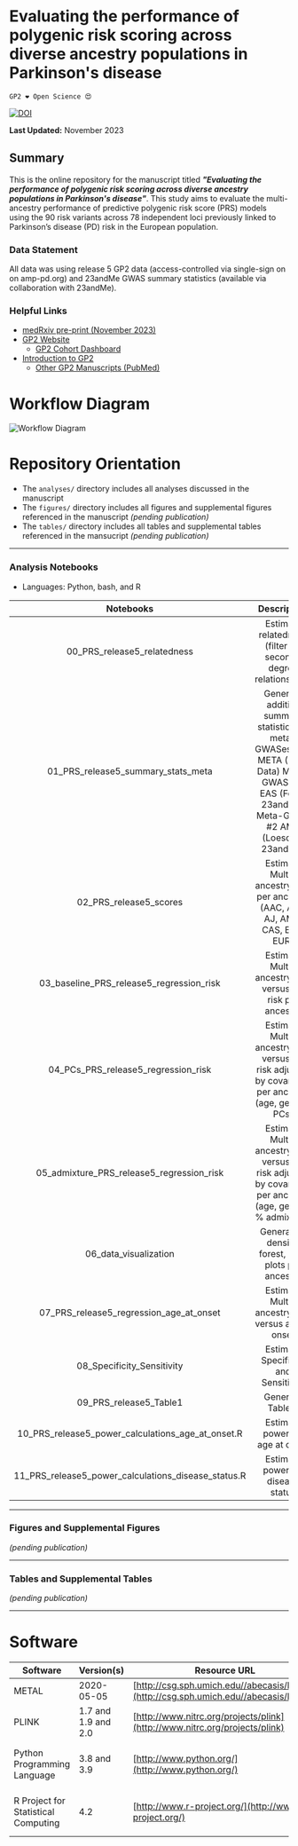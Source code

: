 # Evaluating the performance of polygenic risk scoring across diverse ancestry populations in Parkinson's disease 

`GP2 ❤️ Open Science 😍`

[![DOI](https://zenodo.org/)](https://zenodo.org/)

**Last Updated:** November 2023 

## Summary
This is the online repository for the manuscript titled ***"Evaluating the performance of polygenic risk scoring across diverse ancestry populations in Parkinson's disease"***.
This study aims to evaluate the multi-ancestry performance of predictive polygenic risk score (PRS) models using the 90 risk variants across 78 independent loci previously linked to Parkinson’s disease (PD) risk in the European population.

### Data Statement 
All data was using release 5 GP2 data (access-controlled via single-sign on on amp-pd.org) and 23andMe GWAS summary statistics (available via collaboration with 23andMe).

### Helpful Links 
- [medRxiv pre-print (November 2023)](https://www.medrxiv.org)
- [GP2 Website](https://gp2.org/)
    - [GP2 Cohort Dashboard](https://gp2.org/cohort-dashboard-advanced/)
- [Introduction to GP2](https://movementdisorders.onlinelibrary.wiley.com/doi/10.1002/mds.28494)
    - [Other GP2 Manuscripts (PubMed)](https://pubmed.ncbi.nlm.nih.gov/?term=%22global+parkinson%27s+genetics+program%22)


# Workflow Diagram 
![Workflow Diagram](https://github.com/GP2code/GP2-AFR-AAC-metaGWAS/blob/main/figures/PRS_Fig_1.png)




# Repository Orientation 
- The `analyses/` directory includes all analyses discussed in the manuscript
- The `figures/` directory includes all figures and supplemental figures referenced in the manuscript *(pending publication)*
- The `tables/` directory includes all tables and supplemental tables referenced in the mansucript *(pending publication)*

---
### Analysis Notebooks
* Languages: Python, bash, and R

| **Notebooks** |                                                    **Description**                                                   |
|:----------------:|:--------------------------------------------------------------------------------------------------------------------:|
|        00_PRS_release5_relatedness   | Estimate relatedness (filter for second-degree relationships) |
|        01_PRS_release5_summary_stats_meta  | Generate additive summary statistics for meta-GWASes with META (Base Data) Meta-GWAS #1: EAS (Foo + 23andMe) Meta-GWAS #2 AMR (Loesch + 23andMe)|  
|        02_PRS_release5_scores | Estimate Multi-ancestry PRS per ancestry (AAC, AFR, AJ, AMR, CAS, EAS, EUR)|
|        03_baseline_PRS_release5_regression_risk  | Estimate Multi-ancestry PRS versus PD risk per ancestry|
|        04_PCs_PRS_release5_regression_risk  | Estimate Multi-ancestry PRS versus PD risk adjusted by covariates per ancestry (age, gender, PCs)|
|        05_admixture_PRS_release5_regression_risk  | Estimate Multi-ancestry PRS versus PD risk adjusted by covariates per ancestry (age, gender, % admixture)|
|        06_data_visualization | Generating density, forest, ROH plots per ancestry|
|        07_PRS_release5_regression_age_at_onset    | Estimate Multi-ancestry PRS versus age at onset |
|        08_Specificity_Sensitivity  | Estimate Specificity and Sensitivity |
|        09_PRS_release5_Table1 | Generate Table 1 |
|        10_PRS_release5_power_calculations_age_at_onset.R | Estimate power for age at onset |
|        11_PRS_release5_power_calculations_disease_status.R | Estimate power for disease status |

---
### Figures and Supplemental Figures

*(pending publication)*

---
### Tables and Supplemental Tables 

*(pending publication)*

---

# Software 

| Software                            | Version(s)         | Resource URL                                            | RRID           | Notes                                           |
| ------------------------------------ | ------------------- | ------------------------------------------------------- | -------------- | ----------------------------------------------- |
| METAL                               | 2020-05-05          | [http://csg.sph.umich.edu//abecasis/Metal/](http://csg.sph.umich.edu//abecasis/Metal/) | RRID:SCR_002013 | used for meta-analyses                           |
| PLINK                               | 1.7 and 1.9 and 2.0 | [http://www.nitrc.org/projects/plink](http://www.nitrc.org/projects/plink)           | RRID:SCR_001757 | used for genetic analyses                        |
| Python Programming Language         | 3.8 and 3.9         | [http://www.python.org/](http://www.python.org/)        | RRID:SCR_008394 | pandas; numpy; seaborn; matplotlib; statsmodel; used for general data wrangling/plotting/analyses |
| R Project for Statistical Computing | 4.2                 | [http://www.r-project.org/](http://www.r-project.org/)  | RRID:SCR_001905 | tidyverse; dplyr; tidyr; ggplot; data.table; used for general data wrangling/plotting/analyses                   |

